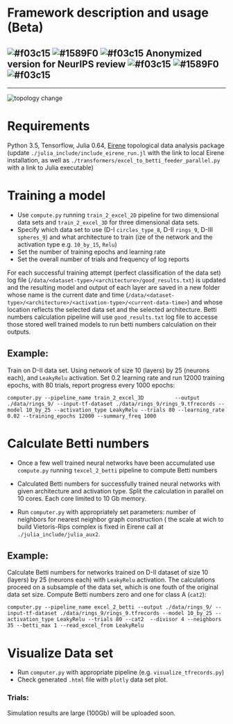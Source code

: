 # Framework description and usage (Beta) 

## ![#f03c15](https://placehold.it/15/f03c15/000000?text=+) ![#1589F0](https://placehold.it/15/1589F0/000000?text=+) ![#f03c15](https://placehold.it/15/f03c15/000000?text=+) Anonymized version for NeurIPS review ![#f03c15](https://placehold.it/15/f03c15/000000?text=+) ![#1589F0](https://placehold.it/15/1589F0/000000?text=+) ![#f03c15](https://placehold.it/15/f03c15/000000?text=+)

--------------------------------------------

![topology change](https://github.com/topnn/topnn_framework/blob/master/pics/topology_change.png)    
        
        
# Requirements
Python 3.5,
Tensorflow,
Julia 0.64,
[Eirene](https://github.com/Eetion/Eirene.jl) topological data analysis package
(update `./julia_include/include_eirene_run.jl` with the link to local Eirene installation, as well as `./transformers/excel_to_betti_feeder_parallel.py` with a link to Julia executable)

# Training a model
* Use `compute.py` running  `train_2_excel_2D` pipeline for two dimensional data sets and `train_2_excel_3D` for three dimensional data sets.
* Specify which data set to use (D-I `circles_type_8`, D-II `rings_9`, D-III `spheres_9`) and what architecture to train (ize of the network and the activation type e.g. `10_by_15`, `Relu`)
* Set the number of training epochs and learning rate
* Set the overall number of trials and frequency of log reports

For each successful training attempt (perfect classification of the data set) log file (`/data/<dataset-type>/<architecture>/good_results.txt`) is updated and the resulting model and output of each layer are saved in a new folder whose name is the current date and time (`/data/<dataset-type>/<architecture>/<activation-type>/<current-data-time>`) and whose location reflects the selected data set and the selected architecture. Betti numbers calculation pipeline will use `good_results.txt` log file to accesse those stored well trained models to run betti numbers calculation on their outputs. 

## Example:
Train on D-II data set. Using network of size 10 (layers) by 25 (neurons each), and `LeakyRelu` activation. Set 0.2 learning rate and run 12000 training epochs, with 80 trials, report progress every 1000 epochs:

`computer.py --pipeline_name train_2_excel_3D          --output ./data/rings_9/ --input-tf-dataset ./data/rings_9/rings_9.tfrecords --model 10_by_25 --activation_type LeakyRelu --trials 80 --learning_rate 0.02 --training_epochs 12000 --summary_freq 1000`

# Calculate Betti numbers
* Once a few well trained neural networks have been accumulated use `compute.py` running  `texcel_2_betti` pipeline to compute Betti numbers
* Calculated Betti numbers for successfully trained neural networks with given architecture and activation type. Split the calculation in parallel on 10 cores. Each core limited to 10 Gb memory.  

* Run `computer.py` with appropriately set parameters: number of neighbors for nearest neighbor graph construction  ( the scale at wich to build Vietoris-Rips complex is fixed in Eirene call at `./julia_include/julia_aux2`.  

## Example:
Calculate Betti numbers for networks trained on D-II dataset of size 10 (layers) by 25 (neurons each) with `LeakyRelu` activation. The calculations proceed on a subsample of the data set, which is one fouth of the original data set size. Compute Betti numbers zero and one for class A (`cat2`):

`computer.py --pipeline_name excel_2_betti --output ./data/rings_9/ --input-tf-dataset ./data/rings_9/rings_9.tfrecords --model 10_by_25 --activation_type LeakyRelu --trials 80 --cat2  --divisor 4 --neighbors 35 --betti_max 1 --read_excel_from LeakyRelu`

# Visualize Data set
* Run `computer.py` with appropriate pipeline (e.g. `visualize_tfrecords.py`)
* Check generated `.html` file with `plotly` data set plot.


### Trials:

Simulation results are large (100Gb) will be uploaded soon. 
